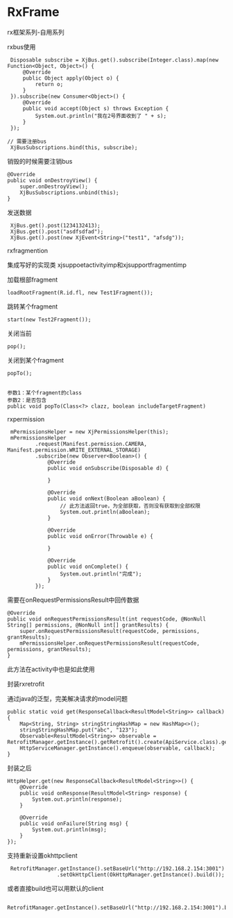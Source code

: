 # RxFrame

rx框架系列-自用系列


rxbus使用

     Disposable subscribe = XjBus.get().subscribe(Integer.class).map(new Function<Object, Object>() {
         @Override
         public Object apply(Object o) {
             return o;
         }
     }).subscribe(new Consumer<Object>() {
         @Override
         public void accept(Object s) throws Exception {
             System.out.println("我在2号界面收到了 " + s);
         }
     });

    // 需要注册bus
     XjBusSubscriptions.bind(this, subscribe);

销毁的时候需要注销bus

    @Override
    public void onDestroyView() {
        super.onDestroyView();
        XjBusSubscriptions.unbind(this);
    }

发送数据

     XjBus.get().post(1234132413);
     XjBus.get().post("asdfsdfad");
     XjBus.get().post(new XjEvent<String>("test1", "afsdg"));

rxfragmention

集成写好的实现类
xjsuppoetactivityimp和xjsupportfragmentimp

加载根部fragment

    loadRootFragment(R.id.fl, new Test1Fragment());

跳转某个fragment

    start(new Test2Fragment());

关闭当前

    pop();

关闭到某个fragment

    popTo();


    参数1：某个fragment的class
    参数2：是否包含
    public void popTo(Class<?> clazz, boolean includeTargetFragment)


rxpermission

     mPermissionsHelper = new XjPermissionsHelper(this);
     mPermissionsHelper
             .request(Manifest.permission.CAMERA, Manifest.permission.WRITE_EXTERNAL_STORAGE)
             .subscribe(new Observer<Boolean>() {
                 @Override
                 public void onSubscribe(Disposable d) {

                 }

                 @Override
                 public void onNext(Boolean aBoolean) {
                     // 此方法返回true，为全部获取，否则没有获取到全部权限
                     System.out.println(aBoolean);
                 }

                 @Override
                 public void onError(Throwable e) {

                 }

                 @Override
                 public void onComplete() {
                     System.out.println("完成");
                 }
             });

需要在onRequestPermissionsResult中回传数据

    @Override
    public void onRequestPermissionsResult(int requestCode, @NonNull String[] permissions, @NonNull int[] grantResults) {
        super.onRequestPermissionsResult(requestCode, permissions, grantResults);
        mPermissionsHelper.onRequestPermissionsResult(requestCode, permissions, grantResults);
    }

此方法在activity中也是如此使用


封装rxretrofit

通过java的泛型，完美解决请求的model问题

    public static void get(ResponseCallback<ResultModel<String>> callback) {
        Map<String, String> stringStringHashMap = new HashMap<>();
        stringStringHashMap.put("abc", "123");
        Observable<ResultModel<String>> observable = RetrofitManager.getInstance().getRetrofit().create(ApiService.class).get(stringStringHashMap);
        HttpServiceManager.getInstance().enqueue(observable, callback);
    }

封装之后

    HttpHelper.get(new ResponseCallback<ResultModel<String>>() {
        @Override
        public void onResponse(ResultModel<String> response) {
            System.out.println(response);
        }

        @Override
        public void onFailure(String msg) {
            System.out.println(msg);
        }
    });


支持重新设置okhttpclient


     RetrofitManager.getInstance().setBaseUrl("http://192.168.2.154:3001")
                    .setOkHttpClient(OkHttpManager.getInstance().build());

或者直接build也可以用默认的client

     RetrofitManager.getInstance().setBaseUrl("http://192.168.2.154:3001").build();
